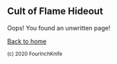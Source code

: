 ## Cult of Flame Hideout

Oops! You found an unwritten page!

[Back to home][home]

[home]: /Dragonfire

<sup>(c) 2020 FourInchKnife</sup>
